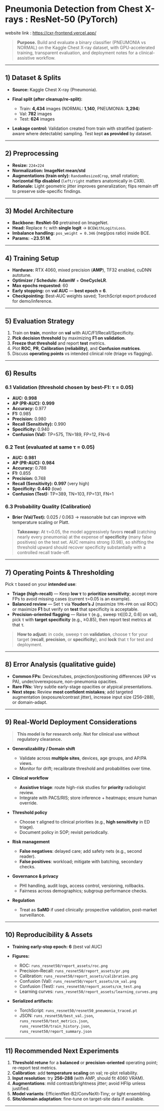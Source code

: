 

# Pneumonia Detection from Chest X-rays : ResNet-50 (PyTorch)

website link : https://cxr-frontend.vercel.app/

> **Purpose.** Build and evaluate a binary classifier (PNEUMONIA vs NORMAL) on the Kaggle Chest X-ray dataset, with GPU-accelerated training, transparent evaluation, and deployment notes for a clinical-assistive workflow.

---

## 1) Dataset & Splits

* **Source:** Kaggle Chest X-ray (Pneumonia).
* **Final split (after cleanup/re-split):**

  * Train: **4,434** images (NORMAL: **1,140**, PNEUMONIA: **3,294**)
  * Val: **782** images
  * Test: **624** images
* **Leakage control:** Validation created from train with stratified (patient-aware where detectable) sampling. Test kept **as provided** by dataset.

---

## 2) Preprocessing

* **Resize:** `224×224`
* **Normalization:** **ImageNet mean/std**
* **Augmentations (train only):** `RandomResizedCrop`, small rotation; **horizontal flip disabled** (`left/right` matters anatomically in CXR).
* **Rationale:** Light geometric jitter improves generalization; flips remain off to preserve side-specific findings.

---

## 3) Model Architecture

* **Backbone:** **ResNet-50** pretrained on ImageNet.
* **Head:** Replace `fc` with **single logit** → `BCEWithLogitsLoss`.
* **Imbalance handling:** `pos_weight = 0.346` (neg/pos ratio) inside BCE.
* **Params:** ~**23.51 M**.

---

## 4) Training Setup

* **Hardware:** RTX 4060, mixed precision (**AMP**), TF32 enabled, cuDNN autotune.
* **Optimizer / Schedule:** **AdamW** + **OneCycleLR**.
* **Max epochs requested:** 60
* **Early stopping:** on **val AUC** — **best epoch = 6**.
* **Checkpointing:** Best-AUC weights saved; TorchScript export produced for demo/inference.

---

## 5) Evaluation Strategy

1. Train on **train**, monitor on **val** with AUC/F1/Recall/Specificity.
2. **Pick decision threshold** by maximizing **F1 on validation**.
3. **Freeze that threshold** and report **test** metrics.
4. Plot **ROC**, **PR**, **Calibration (reliability)**, and **Confusion matrices**.
5. Discuss **operating points** vs intended clinical role (triage vs flagging).

---

## 6) Results

### 6.1 Validation (threshold chosen by best-F1: **τ = 0.05**)

* **AUC:** **0.998**
* **AP (PR-AUC):** **0.999**
* **Accuracy:** 0.977
* **F1:** 0.985
* **Precision:** 0.980
* **Recall (Sensitivity):** 0.990
* **Specificity:** 0.940
* **Confusion (Val):** TP=575, TN=189, FP=12, FN=6

### 6.2 Test (evaluated at same **τ = 0.05**)

* **AUC:** **0.981**
* **AP (PR-AUC):** **0.984**
* **Accuracy:** 0.788
* **F1:** 0.855
* **Precision:** 0.748
* **Recall (Sensitivity):** **0.997** (very high)
* **Specificity:** **0.440** (low)
* **Confusion (Test):** TP=389, TN=103, FP=131, FN=1

### 6.3 Probability Quality (Calibration)

* **Brier (Val/Test):** 0.025 / 0.063 → reasonable but can improve with temperature scaling or Platt.

> **Takeaway:** At τ=0.05, the model aggressively favors **recall** (catching nearly every pneumonia) at the expense of **specificity** (many false positives) on the test set. AUC remains strong (0.98), so shifting the threshold upward should recover specificity substantially with a controlled recall trade-off.

---

## 7) Operating Points & Thresholding

Pick τ based on your **intended use**:

* **Triage (high-recall)** — Keep **low τ** to **prioritize sensitivity**; accept more FPs to avoid missing cases (current τ=0.05 is an example).
* **Balanced review** — Set τ via **Youden’s J** (maximize `TPR−FPR` on val ROC) or maximize **F1** but verify on **test** that specificity is acceptable.
* **Precision-oriented flagging** — Raise τ (e.g., sweep τ∈[0.2, 0.6] on val), pick τ with **target specificity** (e.g., ≥0.85), then report test metrics at that τ.

> **How to adjust:** in code, sweep τ on **validation**, choose τ for your target (**recall**, **precision**, or **specificity**), and **lock** that τ for test and deployment.

---

## 8) Error Analysis (qualitative guide)

* **Common FPs:** Devices/tubes, projection/positioning differences (AP vs PA), under/overexposure, non-pneumonia opacities.
* **Rare FNs:** Very subtle early-stage opacities or atypical presentations.
* **Next steps:** Review **most confident mistakes**; add targeted augmentation (exposure/contrast jitter), increase input size (256–288), or domain-adapt.

---

## 9) Real-World Deployment Considerations

> **This model is for research only. Not for clinical use without regulatory clearance.**

* **Generalizability / Domain shift**

  * Validate across **multiple sites**, devices, age groups, and AP/PA views.
  * Monitor for drift; recalibrate threshold and probabilities over time.
* **Clinical workflow**

  * **Assistive triage**: route high-risk studies for **priority** radiologist review.
  * Integrate with PACS/RIS; store inference + heatmaps; ensure human override.
* **Threshold policy**

  * Choose τ aligned to clinical priorities (e.g., **high sensitivity** in ED triage).
  * Document policy in SOP; revisit periodically.
* **Risk management**

  * **False negatives**: delayed care; add safety nets (e.g., second reader).
  * **False positives**: workload; mitigate with batching, secondary checks.
* **Governance & privacy**

  * PHI handling, audit logs, access control, versioning, rollbacks.
  * Fairness across demographics; subgroup performance checks.
* **Regulation**

  * Treat as **SaMD** if used clinically: prospective validation, post-market surveillance.

---

## 10) Reproducibility & Assets

* **Training early-stop epoch:** **6** (best val AUC)
* **Figures:**

  * ROC: `runs_resnet50/report_assets/roc.png`
  * Precision–Recall: `runs_resnet50/report_assets/pr.png`
  * Calibration: `runs_resnet50/report_assets/calibration.png`
  * Confusion (Val): `runs_resnet50/report_assets/cm_val.png`
  * Confusion (Test): `runs_resnet50/report_assets/cm_test.png`
  * Learning curves: `runs_resnet50/report_assets/learning_curves.png`
* **Serialized artifacts:**

  * TorchScript: `runs_resnet50/resnet50_pneumonia_traced.pt`
  * JSON: `runs_resnet50/best_val.json`, `runs_resnet50/test_metrics.json`, `runs_resnet50/train_history.json`, `runs_resnet50/report_summary.json`

---

## 11) Recommended Next Experiments

1. **Threshold retune** for a **balanced** or **precision-oriented** operating point; re-report test metrics.
2. **Calibration**: add **temperature scaling** on val; re-plot reliability.
3. **Input resolution**: try **256–288** (with AMP, should fit 4060 VRAM).
4. **Augmentations**: mild contrast/brightness jitter; avoid HFlip unless justified.
5. **Model variants**: EfficientNet-B2/ConvNeXt-Tiny; or light ensembling.
6. **Site/domain adaptation**: fine-tune on target-site data if available.

---

